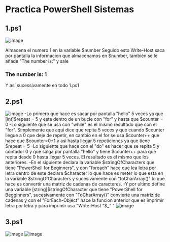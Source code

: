 # Practica PowerShell Sistemas
## 1.ps1
![image](https://user-images.githubusercontent.com/91737963/162325584-3d92752e-1f29-4c17-a3c0-500c51d8800d.png)

Almacena el numero 1 en la variable $number
Seguido esto Write-Host saca por pantalla la informacion que almacenamos en $number, también se le añade "The number is:" y sale 
### The number is: 1
Y así sucessivamente en todo 1.ps1

## 2.ps1
![image](https://user-images.githubusercontent.com/91737963/162325846-f923fc3d-fa23-4ec7-bfdd-875d8d650749.png)
-Lo primero que hace es sacar por pantalla "hello" 5 veces ya que [int]$repeat = 5 y esta dentro de un bucle con "for" y hasta que $counter = 0
-Lo siguiente que se usa con "while" es el mismo resultado que con el "for". Simplemente que aqui dice que repita 5 veces y que cuando $counter llegue a 0 que deje de repetir, en cambio en el for se usa $counter++ que hace que $counter=0+1 y asi hasta llegar 5 repeticiones ya que tiene $repeat = 5
-Lo siguiente que hace con el "do" es hacer que se repita 5 y contador 0 y que salga por pantalla "hello" y tiene $counter++ para que repita desde 0 hasta llegar 5 veces. El resultado es el mismo que los anteriores.
-En el siguiente declara la variable $stringOfCharacters que tiene "PowerShell for Beginners", y con "foreach" hace que lea letra por letra dentro de este declara $character lo que hace es meter lo que esta en la variable $stringOfCharacters y sucesivamente con "toCharArray()" lo que hace es convertir una matriz de cadenas de caracteres.
-Y por ultimo define una variable [string]$stringOfCharacter que tiene "PowerShell for Begginners", sucesivamente con "ToCharArray()" convierte una matriz de cadenas y con el "ForEach-Object" hace la funcion anterior que es imprimir letra por letra y para imprimir usa "Write-Host "$_" "
![image](https://user-images.githubusercontent.com/91737963/162503559-5e2c6a6f-5037-42f6-929b-d44bdf5ea025.png)

## 3.ps1
![image](https://user-images.githubusercontent.com/91737963/162326754-2b7ccdd4-55bc-4613-9a3a-1f7e8e0007a0.png)
![image](https://user-images.githubusercontent.com/91737963/162326910-9bc6067c-3221-4968-8537-3311e98aa91a.png)
